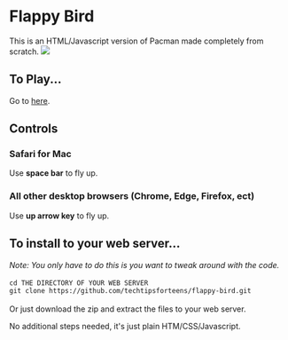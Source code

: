 <h1>Flappy Bird</h1>
This is an HTML/Javascript version of Pacman made completely from scratch.

<img style="text-align: center;" src="https://techtipsforteens.com/images/flappy-bird-demo.png">

<h2>To Play...</h2>
Go to <a href="https://betas.techtipsforteens.com/flappy-bird/">here</a>.

<h2>Controls</h2>
<h3>Safari for Mac</h3>
Use <strong>space bar</strong> to fly up.
<h3>All other desktop browsers (Chrome, Edge, Firefox, ect)</h3>
Use <strong>up arrow key</strong> to fly up.

<h2>To install to your web server...</h2>
<em>Note: You only have to do this is you want to tweak around with the code.</em><br><br>
<code>cd THE DIRECTORY OF YOUR WEB SERVER</code><br>
<code>git clone https://github.com/techtipsforteens/flappy-bird.git</code><br><br>
Or just download the zip and extract the files to your web server.<br>

No additional steps needed, it's just plain HTM/CSS/Javascript.
